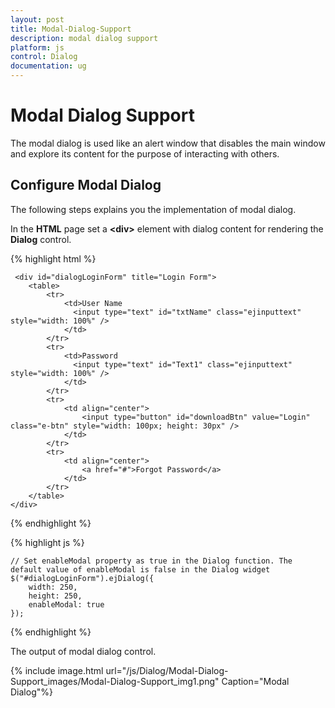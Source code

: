 ```yaml
---
layout: post
title: Modal-Dialog-Support
description: modal dialog support
platform: js
control: Dialog
documentation: ug
---
```


# Modal Dialog Support

The modal dialog is used like an alert window that disables the main window and explore its content for the purpose of interacting with others. 

## Configure Modal Dialog

The following steps explains you the implementation of modal dialog. 

In the **HTML** page set a **&lt;div&gt;** element with dialog content for rendering the **Dialog** control. 

{% highlight html %}


     <div id="dialogLoginForm" title="Login Form">
        <table>
            <tr>
                <td>User Name
                  <input type="text" id="txtName" class="ejinputtext" style="width: 100%" />
                </td>
            </tr>
            <tr>
                <td>Password
                  <input type="text" id="Text1" class="ejinputtext" style="width: 100%" />
                </td>
            </tr>
            <tr>
                <td align="center">
                    <input type="button" id="downloadBtn" value="Login" class="e-btn" style="width: 100px; height: 30px" />
                </td>
            </tr>
            <tr>
                <td align="center">
                    <a href="#">Forgot Password</a>
                </td>
            </tr>
        </table>
    </div>

{% endhighlight %}

{% highlight js %}

    // Set enableModal property as true in the Dialog function. The default value of enableModal is false in the Dialog widget
    $("#dialogLoginForm").ejDialog({
        width: 250,
        height: 250,
        enableModal: true
    });   

{% endhighlight %}

The output of modal dialog control. 

{% include image.html url="/js/Dialog/Modal-Dialog-Support_images/Modal-Dialog-Support_img1.png" Caption="Modal Dialog"%}


